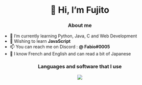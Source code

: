 <h1 align="center"> 👋 Hi, I’m Fujito </h1>

<h3 align="center"> About me </h3>

- 🌱 I’m currently learning Python, Java, C and Web Development
- 📖 Wishing to learn **JavaScript**
- 📫 You can reach me on Discord : **@ Fabio#0005**
- 🌙 I know French and English and can read a bit of Japanese

<h3 align="center"> Languages and software that I use </h3>
<p align="center"> <a href="https://skillicons.dev"><img src="https://skillicons.dev/icons?i=python,java,javascript,c,html,css,markdown,figma,git,vscode,discord&theme=dark" /> </a> </p>
